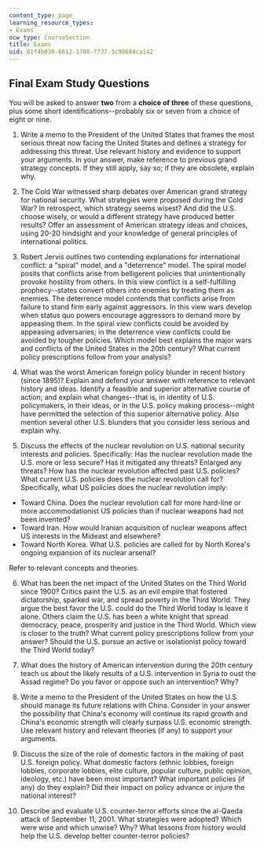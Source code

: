 ```yaml
---
content_type: page
learning_resource_types:
- Exams
ocw_type: CourseSection
title: Exams
uid: 81f4b838-6612-1700-7737-3c99684ca142
---
```


Final Exam Study Questions
--------------------------

You will be asked to answer **two** from a **choice of three** of these questions, plus some short identifications--probably six or seven from a choice of eight or nine.

1) Write a memo to the President of the United States that frames the most serious threat now facing the United States and defines a strategy for addressing this threat. Use relevant history and evidence to support your arguments. In your answer, make reference to previous grand strategy concepts. If they still apply, say so; if they are obsolete, explain why.

2) The Cold War witnessed sharp debates over American grand strategy for national security. What strategies were proposed during the Cold War? In retrospect, which strategy seems wisest? And did the U.S. choose wisely, or would a different strategy have produced better results? Offer an assessment of American strategy ideas and choices, using 20-20 hindsight and your knowledge of general principles of international politics.

3) Robert Jervis outlines two contending explanations for international conflict: a "spiral" model, and a "deterrence" model. The spiral model posits that conflicts arise from belligerent policies that unintentionally provoke hostility from others. In this view conflict is a self-fulfilling prophecy--states convert others into enemies by treating them as enemies. The deterrence model contends that conflicts arise from failure to stand firm early against aggressors. In this view wars develop when status quo powers encourage aggressors to demand more by appeasing them. In the spiral view conflicts could be avoided by appeasing adversaries; in the deterrence view conflicts could be avoided by tougher policies. Which model best explains the major wars and conflicts of the United States in the 20th century? What current policy prescriptions follow from your analysis?

4) What was the worst American foreign policy blunder in recent history (since 1895)? Explain and defend your answer with reference to relevant history and ideas. Identify a feasible and superior alternative course of action; and explain what changes--that is, in identity of U.S. policymakers, in their ideas, or in the U.S. policy making process--might have permitted the selection of this superior alternative policy. Also mention several other U.S. blunders that you consider less serious and explain why.

5) Discuss the effects of the nuclear revolution on U.S. national security interests and policies. Specifically: Has the nuclear revolution made the U.S. more or less secure? Has it mitigated any threats? Enlarged any threats? How has the nuclear revolution affected past U.S. policies? What current U.S. policies does the nuclear revolution call for? Specifically, what US policies does the nuclear revolution imply:     

*   Toward China. Does the nuclear revolution call for more hard-line or more accommodationist US policies than if nuclear weapons had not been invented?
*   Toward Iran. How would Iranian acquisition of nuclear weapons affect US interests in the Mideast and elsewhere?
*   Toward North Korea. What U.S. policies are called for by North Korea's ongoing expansion of its nuclear arsenal?

Refer to relevant concepts and theories.

6) What has been the net impact of the United States on the Third World since 1900? Critics paint the U.S. as an evil empire that fostered dictatorship, sparked war, and spread poverty in the Third World. They argue the best favor the U.S. could do the Third World today is leave it alone. Others claim the U.S. has been a white knight that spread democracy, peace, prosperity and justice in the Third World. Which view is closer to the truth? What current policy prescriptions follow from your answer? Should the U.S. pursue an active or isolationist policy toward the Third World today?

7) What does the history of American intervention during the 20th century teach us about the likely results of a U.S. intervention in Syria to oust the Assad regime? Do you favor or oppose such an intervention? Why?

8) Write a memo to the President of the United States on how the U.S. should manage its future relations with China. Consider in your answer the possibility that China's economy will continue its rapid growth and China's economic strength will clearly surpass U.S. economic strength. Use relevant history and relevant theories (if any) to support your arguments.

9) Discuss the size of the role of domestic factors in the making of past U.S. foreign policy. What domestic factors (ethnic lobbies, foreign lobbies, corporate lobbies, elite culture, popular culture, public opinion, ideology, etc.) have been most important? What important policies (if any) do they explain? Did their impact on policy advance or injure the national interest?

10) Describe and evaluate U.S. counter-terror efforts since the al-Qaeda attack of September 11, 2001. What strategies were adopted? Which were wise and which unwise? Why? What lessons from history would help the U.S. develop better counter-terror policies?